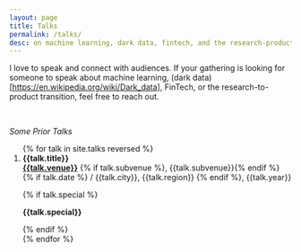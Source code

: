 ```yaml
---
layout: page
title: Talks
permalink: /talks/
desc: on machine learning, dark data, fintech, and the research-product transition
---
```


I love to speak and connect with audiences. If your gathering is looking for someone to speak about machine learning, (dark data)[https://en.wikipedia.org/wiki/Dark_data], FinTech, or the research-to-product transition, feel free to reach out.

<br />

*Some Prior Talks*

<ol>
{% for talk in site.talks reversed %}

<li class="paper">
  <b>{{talk.title}}</b>
  </b>

  <div class="conference">
    <strong><a href="{{publication.venueLink}}">{{talk.venue}}</a></strong>
      {% if talk.subvenue %}, {{talk.subvenue}}{% endif %} 
      {% if talk.date %} / {{talk.city}}, {{talk.region}} {% endif %}, {{talk.year}}    
  </div>

  {% if talk.special %}
  <p><b>{{talk.special}}</b></p>
  {% endif %}

</li>
{% endfor %}
</ol>

